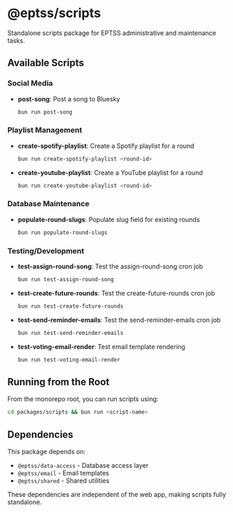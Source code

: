 # @eptss/scripts

Standalone scripts package for EPTSS administrative and maintenance tasks.

## Available Scripts

### Social Media
- **post-song**: Post a song to Bluesky
  ```bash
  bun run post-song
  ```

### Playlist Management
- **create-spotify-playlist**: Create a Spotify playlist for a round
  ```bash
  bun run create-spotify-playlist <round-id>
  ```

- **create-youtube-playlist**: Create a YouTube playlist for a round
  ```bash
  bun run create-youtube-playlist <round-id>
  ```

### Database Maintenance
- **populate-round-slugs**: Populate slug field for existing rounds
  ```bash
  bun run populate-round-slugs
  ```

### Testing/Development
- **test-assign-round-song**: Test the assign-round-song cron job
  ```bash
  bun run test-assign-round-song
  ```

- **test-create-future-rounds**: Test the create-future-rounds cron job
  ```bash
  bun run test-create-future-rounds
  ```

- **test-send-reminder-emails**: Test the send-reminder-emails cron job
  ```bash
  bun run test-send-reminder-emails
  ```

- **test-voting-email-render**: Test email template rendering
  ```bash
  bun run test-voting-email-render
  ```

## Running from the Root

From the monorepo root, you can run scripts using:

```bash
cd packages/scripts && bun run <script-name>
```

## Dependencies

This package depends on:
- `@eptss/data-access` - Database access layer
- `@eptss/email` - Email templates
- `@eptss/shared` - Shared utilities

These dependencies are independent of the web app, making scripts fully standalone.
